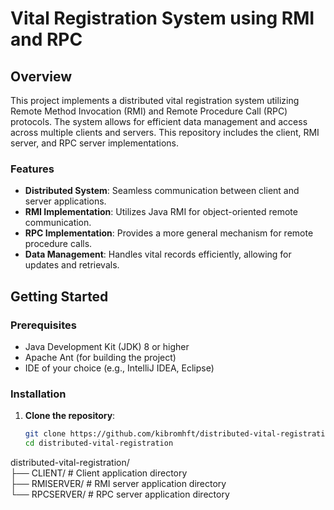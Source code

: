 # Vital Registration System using RMI and RPC  

## Overview  
This project implements a distributed vital registration system utilizing Remote Method Invocation (RMI) and Remote Procedure Call (RPC) protocols. The system allows for efficient data management and access across multiple clients and servers. This repository includes the client, RMI server, and RPC server implementations.  

### Features  
- **Distributed System**: Seamless communication between client and server applications.  
- **RMI Implementation**: Utilizes Java RMI for object-oriented remote communication.  
- **RPC Implementation**: Provides a more general mechanism for remote procedure calls.  
- **Data Management**: Handles vital records efficiently, allowing for updates and retrievals.  

## Getting Started  

### Prerequisites  
- Java Development Kit (JDK) 8 or higher  
- Apache Ant (for building the project)  
- IDE of your choice (e.g., IntelliJ IDEA, Eclipse)  

### Installation  

1. **Clone the repository**:  
   ```sh  
   git clone https://github.com/kibromhft/distributed-vital-registration.git  
   cd distributed-vital-registration

distributed-vital-registration/  
├── CLIENT/         # Client application directory  
├── RMISERVER/      # RMI server application directory  
└── RPCSERVER/      # RPC server application directory
